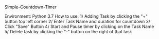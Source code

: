 Simple-Countdown-Timer

Environment: Python 3.7
How to use:
1/ Adding Task by clicking the "+" button top left corner
2/ Enter Task Name and duration for countdown
3/ Click "Save" Button
4/ Start and Pause timer by clicking on the Task Name
5/ Delete task by clicking the "-" button on the right of that task